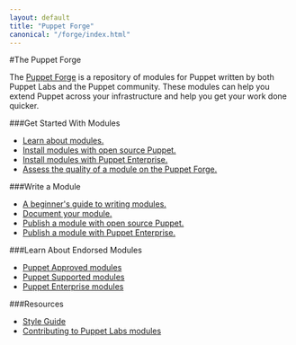 ```yaml
---
layout: default
title: "Puppet Forge"
canonical: "/forge/index.html"
---
```


#The Puppet Forge

The [Puppet Forge](https://forge.puppetlabs.com/) is a repository of modules for Puppet written by both Puppet Labs and the Puppet community. These modules can help you extend Puppet across your infrastructure and help you get your work done quicker.

###Get Started With Modules

* [Learn about modules.](https://docs.puppetlabs.com/puppet/latest/reference/modules_fundamentals.html)
* [Install modules with open source Puppet.](https://docs.puppetlabs.com/puppet/latest/reference/modules_installing.html)
* [Install modules with Puppet Enterprise.](https://docs.puppetlabs.com/pe/latest/modules_installing.html)
* [Assess the quality of a module on the Puppet Forge.](https://docs.puppetlabs.com/forge/assessingmodulequality.md)

###Write a Module

* [A beginner's guide to writing modules.](https://docs.puppetlabs.com/guides/module_guides/bgtm.html)
* [Document your module.](https://docs.puppetlabs.com/puppet/latest/reference/modules_documentation.html)
* [Publish a module with open source Puppet.](https://docs.puppetlabs.com/puppet/latest/reference/modules_publishing.html)
* [Publish a module with Puppet Enterprise.](https://docs.puppetlabs.com/pe/latest/modules_publishing.html)

###Learn About Endorsed Modules

* [Puppet Approved modules](https://forge.puppetlabs.com/approved)
* [Puppet Supported modules](https://forge.puppetlabs.com/supported)
* [Puppet Enterprise modules](https://docs.puppetlabs.com/forge/puppetenterprisemodules/index.html)

###Resources

* [Style Guide](https://docs.puppetlabs.com/guides/style_guide.html)
* [Contributing to Puppet Labs modules](https://docs.puppetlabs.com/forge/contributing.html)
